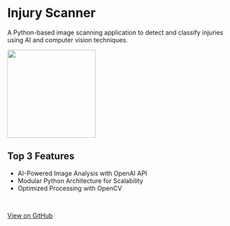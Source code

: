 # Injury Scanner
A Python-based image scanning application to detect and classify injuries using AI and computer vision techniques.
<br>

<img src="https://www.northeastphiladelphialaw.com/wp-content/uploads/2019/07/CT_Scan_NEPL.jpg" height="200">
<br>

## Top 3 Features
* AI-Powered Image Analysis with OpenAI API
* Modular Python Architecture for Scalability
* Optimized Processing with OpenCV
<br>

[View on GitHub](https://github.com/ryannasr11/InjuryScanner)
